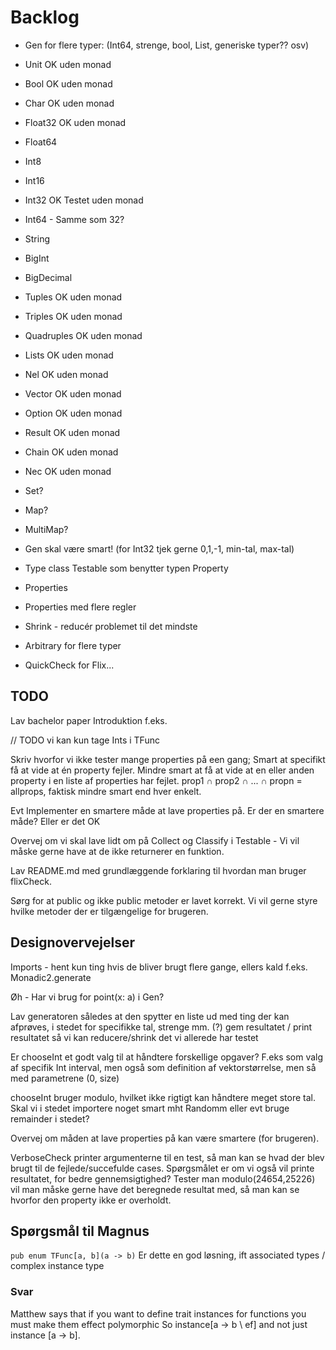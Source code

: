 # Backlog

* Gen for flere typer: (Int64, strenge, bool, List, generiske typer?? osv)
* Unit OK uden monad
* Bool OK uden monad
* Char OK uden monad
* Float32	OK uden monad
* Float64	
* Int8
* Int16
* Int32 OK Testet uden monad
* Int64 - Samme som 32?
* String 
* BigInt
* BigDecimal
* Tuples OK uden monad
* Triples OK uden monad
* Quadruples OK uden monad
* Lists OK uden monad
* Nel OK uden monad
* Vector OK uden monad
* Option OK uden monad
* Result OK uden monad
* Chain OK uden monad
* Nec OK uden monad
* Set?
* Map?
* MultiMap?

* Gen skal være smart! (for Int32 tjek gerne 0,1,-1, min-tal, max-tal)

* Type class Testable som benytter typen Property
* Properties
* Properties med flere regler 

* Shrink - reducér problemet til det mindste

* Arbitrary for flere typer

* QuickCheck for Flix...

## TODO

Lav bachelor paper
Introduktion f.eks.

// TODO vi kan kun tage Ints i TFunc

Skriv hvorfor vi ikke tester mange properties på een gang; Smart at specifikt få at vide at én property fejler. Mindre smart at få at vide at en eller anden property i en liste af properties har fejlet. prop1 $\cap$ prop2 $\cap$ ... $\cap$ propn = allprops, faktisk mindre smart end hver enkelt. 

Evt Implementer en smartere måde at lave properties på. Er der en smartere måde? Eller er det OK

Overvej om vi skal lave lidt om på Collect og Classify i Testable - Vi vil måske gerne have at de ikke returnerer en funktion.

Lav README.md med grundlæggende forklaring til hvordan man bruger flixCheck.

Sørg for at public og ikke public metoder er lavet korrekt. Vi vil gerne styre hvilke metoder der er tilgængelige for brugeren.

## Designovervejelser

Imports - hent kun ting hvis de bliver brugt flere gange, ellers kald f.eks. Monadic2.generate

Øh - Har vi brug for point(x: a) i Gen?

Lav generatoren således at den spytter en liste ud med ting der kan afprøves, i stedet for specifikke tal, strenge mm. (?)
gem resultatet / print resultatet så vi kan reducere/shrink det vi allerede har testet

Er chooseInt et godt valg til at håndtere forskellige opgaver? F.eks som valg af specifik Int interval, men også som definition af vektorstørrelse, men så med parametrene (0, size)

chooseInt bruger modulo, hvilket ikke rigtigt kan håndtere meget store tal. Skal vi i stedet importere noget smart mht Randomm eller evt bruge remainder i stedet?

Overvej om måden at lave properties på kan være smartere (for brugeren).

VerboseCheck printer argumenterne til en test, så man kan se hvad der blev brugt til de fejlede/succefulde cases. Spørgsmålet er om vi også vil printe resultatet, for bedre gennemsigtighed? Tester man modulo(24654,25226) vil man måske gerne have det beregnede resultat med, så man kan se hvorfor den property ikke er overholdt.

## Spørgsmål til Magnus

`pub enum TFunc[a, b](a -> b)` Er dette en god løsning, ift associated types / complex instance type

### Svar

Matthew says that if you want to define trait instances for functions you must make them effect polymorphic
So instance[a -> b \ ef]
and not just instance [a -> b].